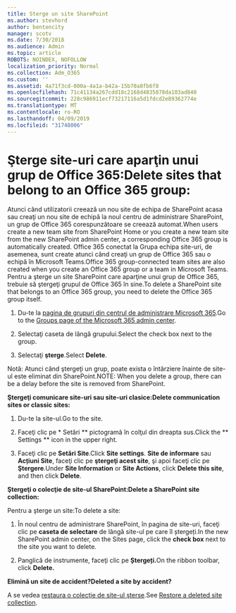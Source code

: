 ```yaml
---
title: Sterge un site SharePoint
ms.author: stevhord
author: bentoncity
manager: scotv
ms.date: 7/30/2018
ms.audience: Admin
ms.topic: article
ROBOTS: NOINDEX, NOFOLLOW
localization_priority: Normal
ms.collection: Adm_O365
ms.custom: ''
ms.assetid: 4a71f3cd-000a-4a1a-b42a-15b70a8fb6f8
ms.openlocfilehash: 71c41134a267cdd18c2168d4835078da103ad840
ms.sourcegitcommit: 228c986911ecf73217116a5d1fdcd2e89362774e
ms.translationtype: MT
ms.contentlocale: ro-RO
ms.lasthandoff: 04/09/2019
ms.locfileid: "31748006"
---
```

# <a name="delete-sites-that-belong-to-an-office-365-group"></a><span data-ttu-id="292e3-102">Şterge site-uri care aparţin unui grup de Office 365:</span><span class="sxs-lookup"><span data-stu-id="292e3-102">Delete sites that belong to an Office 365 group:</span></span>

<span data-ttu-id="292e3-103">Atunci când utilizatorii creează un nou site de echipa de SharePoint acasa sau creaţi un nou site de echipă la noul centru de administrare SharePoint, un grup de Office 365 corespunzătoare se creează automat.</span><span class="sxs-lookup"><span data-stu-id="292e3-103">When users create a new team site from SharePoint Home or you create a new team site from the new SharePoint admin center, a corresponding Office 365 group is automatically created.</span></span> <span data-ttu-id="292e3-104">Office 365 conectat la Grupa echipa site-uri, de asemenea, sunt create atunci când creaţi un grup de Office 365 sau o echipă în Microsoft Teams.</span><span class="sxs-lookup"><span data-stu-id="292e3-104">Office 365 group-connected team sites are also created when you create an Office 365 group or a team in Microsoft Teams.</span></span> <span data-ttu-id="292e3-105">Pentru a şterge un site SharePoint care aparţine unui grup de Office 365, trebuie să ştergeţi grupul de Office 365 în sine.</span><span class="sxs-lookup"><span data-stu-id="292e3-105">To delete a SharePoint site that belongs to an Office 365 group, you need to delete the Office 365 group itself.</span></span> 
  
1. <span data-ttu-id="292e3-106">Du-te la [pagina de grupuri din centrul de administrare Microsoft 365](https://portal.office.com/adminportal/home#/groups).</span><span class="sxs-lookup"><span data-stu-id="292e3-106">Go to the [Groups page of the Microsoft 365 admin center](https://portal.office.com/adminportal/home#/groups).</span></span>
    
2. <span data-ttu-id="292e3-107">Selectaţi caseta de lângă grupului.</span><span class="sxs-lookup"><span data-stu-id="292e3-107">Select the check box next to the group.</span></span>
    
3. <span data-ttu-id="292e3-108">Selectaţi **şterge**.</span><span class="sxs-lookup"><span data-stu-id="292e3-108">Select **Delete**.</span></span>
    
<span data-ttu-id="292e3-109">Notă: Atunci când ştergeţi un grup, poate exista o întârziere înainte de site-ul este eliminat din SharePoint.</span><span class="sxs-lookup"><span data-stu-id="292e3-109">NOTE: When you delete a group, there can be a delay before the site is removed from SharePoint.</span></span>
  
**<span data-ttu-id="292e3-110">Ştergeţi comunicare site-uri sau site-uri clasice:</span><span class="sxs-lookup"><span data-stu-id="292e3-110">Delete communication sites or classic sites:</span></span>**

1. <span data-ttu-id="292e3-111">Du-te la site-ul.</span><span class="sxs-lookup"><span data-stu-id="292e3-111">Go to the site.</span></span>
  
2. <span data-ttu-id="292e3-112">Faceţi clic pe \* Setări \*\* pictogramă în colţul din dreapta sus.</span><span class="sxs-lookup"><span data-stu-id="292e3-112">Click the \*\* Settings \*\* icon in the upper right.</span></span> 
  
3. <span data-ttu-id="292e3-113">Faceţi clic pe **Setări Site**.</span><span class="sxs-lookup"><span data-stu-id="292e3-113">Click **Site settings**.</span></span> <span data-ttu-id="292e3-114">**Site de informare** sau **Acțiuni Site**, faceţi clic pe **ştergeţi acest site**, şi apoi faceţi clic pe **Ştergere**.</span><span class="sxs-lookup"><span data-stu-id="292e3-114">Under **Site Information** or **Site Actions**, click **Delete this site**, and then click **Delete**.</span></span>
  
**<span data-ttu-id="292e3-115">Ştergeţi o colecţie de site-ul SharePoint:</span><span class="sxs-lookup"><span data-stu-id="292e3-115">Delete a SharePoint site collection:</span></span>**

<span data-ttu-id="292e3-116">Pentru a şterge un site:</span><span class="sxs-lookup"><span data-stu-id="292e3-116">To delete a site:</span></span>
  
1. <span data-ttu-id="292e3-117">În noul centru de administrare SharePoint, în pagina de site-uri, faceţi clic pe **caseta de selectare** de lângă site-ul pe care îl ștergeți.</span><span class="sxs-lookup"><span data-stu-id="292e3-117">In the new SharePoint admin center, on the Sites page, click the **check box** next to the site you want to delete.</span></span> 
    
2. <span data-ttu-id="292e3-118">Panglică de instrumente, faceţi clic pe **Ștergeți.**</span><span class="sxs-lookup"><span data-stu-id="292e3-118">On the ribbon toolbar, click **Delete.**</span></span>
    
**<span data-ttu-id="292e3-119">Elimină un site de accident?</span><span class="sxs-lookup"><span data-stu-id="292e3-119">Deleted a site by accident?</span></span>**

<span data-ttu-id="292e3-120">A se vedea [restaura o colecţie de site-ul şterse](https://go.microsoft.com/fwlink/?linkid=867660).</span><span class="sxs-lookup"><span data-stu-id="292e3-120">See [Restore a deleted site collection](https://go.microsoft.com/fwlink/?linkid=867660).</span></span>
  

